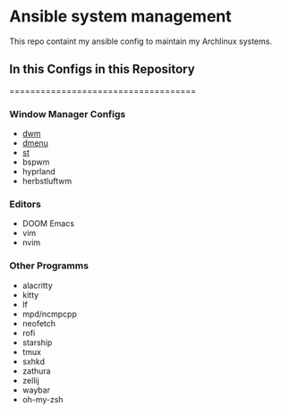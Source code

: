 # Ansible system management

This repo containt my ansible config to maintain my Archlinux systems.

## In this Configs in this Repository
====================================
### Window Manager Configs
- [dwm](https://github.com/j0giwa/dwm)
- [dmenu](https://github.com/j0giwa/dmenu)
- [st](https://github.com/j0giwa/st)
- bspwm
- hyprland
- herbstluftwm

### Editors
- DOOM Emacs
- vim
- nvim

### Other Programms
- alacritty
- kitty
- lf
- mpd/ncmpcpp
- neofetch
- rofi
- starship
- tmux
- sxhkd
- zathura
- zellij
- waybar
- oh-my-zsh
